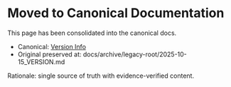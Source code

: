 # Moved to Canonical Documentation

This page has been consolidated into the canonical docs.

- Canonical: [Version Info](./docs/VERSION.md#version-information)
- Original preserved at: docs/archive/legacy-root/2025-10-15_VERSION.md

Rationale: single source of truth with evidence-verified content.

